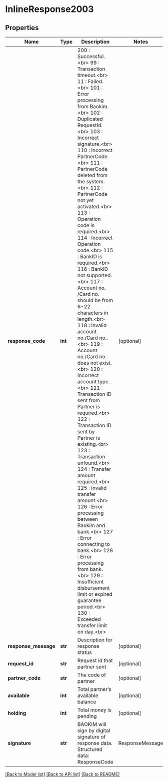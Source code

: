 # InlineResponse2003

## Properties
Name | Type | Description | Notes
------------ | ------------- | ------------- | -------------
**response_code** | **int** | 200 : Successful. &lt;br&gt; 99 : Transaction timeout.&lt;br&gt; 11 : Failed.&lt;br&gt; 101 : Error processing from Baokim.&lt;br&gt; 102 : Duplicated RequestId.&lt;br&gt; 103 : Incorrect signature.&lt;br&gt; 110 : Incorrect PartnerCode.&lt;br&gt; 111 : PartnerCode deleted from the system.&lt;br&gt; 112 : PartnerCode not yet activated.&lt;br&gt; 113 : Operation code is required.&lt;br&gt; 114 : Incorrect Operation code.&lt;br&gt; 115 : BankID is required.&lt;br&gt; 116 : BankID not supported.&lt;br&gt; 117 : Account no. /Card no. should be from 6-22 characters in length.&lt;br&gt; 118 : Invalid account no./Card no..&lt;br&gt; 119 : Account no./Card no. does not exist.&lt;br&gt; 120 : Incorrect account type.&lt;br&gt; 121 : Transaction ID sent from Partner is required.&lt;br&gt; 122 : Transaction ID sent by Partner is existing.&lt;br&gt; 123 : Transaction unfound.&lt;br&gt; 124 : Transfer amount required.&lt;br&gt; 125 : Invalid transfer amount.&lt;br&gt; 126 : Error processing between Baokim and bank.&lt;br&gt; 127 : Error connecting to bank.&lt;br&gt; 128 : Error processing from bank.&lt;br&gt; 129 : Insufficient disbursement limit or expired guarantee period.&lt;br&gt; 130 : Exceeded transfer limit on day.&lt;br&gt; | [optional] 
**response_message** | **str** | Description for response status | [optional] 
**request_id** | **str** | Request id that partner sent | [optional] 
**partner_code** | **str** | The code of partner | [optional] 
**available** | **int** | Total partner’s available balance | [optional] 
**holding** | **int** | Total money is pending | [optional] 
**signature** | **str** | BAOKIM will sign by digital signature of response data. Structured data: ResponseCode|ResponseMessage| RequestId | PartnerCode | Available | Holding | [optional] 

[[Back to Model list]](../README.md#documentation-for-models) [[Back to API list]](../README.md#documentation-for-api-endpoints) [[Back to README]](../README.md)

